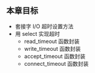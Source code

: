 ## 本章目标
- 套接字 I/O 超时设置方法
- 用 select 实现超时
  - read_timeout 函数封装
  - write_timeout 函数封装
  - accept_timeout 函数封装
  - connect_timeout 函数封装
